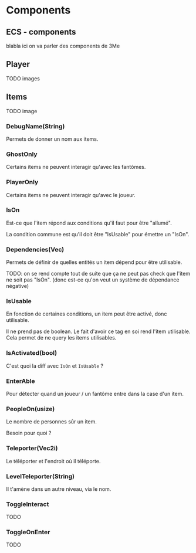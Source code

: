 # Components

## ECS - components

blabla ici on va parler des components de 3Me

## Player

TODO images

## Items

TODO image

### DebugName(String)

Permets de donner un nom aux items.

### GhostOnly

Certains items ne peuvent interagir qu'avec les fantômes.

### PlayerOnly

Certains items ne peuvent interagir qu'avec le joueur.

### IsOn

Est-ce que l'item répond aux conditions qu'il faut pour être "allumé".

La condition commune est qu'il doit être "IsUsable" pour émettre un "IsOn".

### Dependencies(Vec<Entity>)

Permets de définir de quelles entités un item dépend pour être utilisable.

TODO: on se rend compte tout de suite que ça ne peut pas check que l'item ne soit pas "IsOn".
(donc est-ce qu'on veut un système de dépendance négative)

### IsUsable

En fonction de certaines conditions, un item peut être activé, donc utilisable.

Il ne prend pas de boolean. Le fait d'avoir ce tag en soi rend l'item utilisable. Cela permet de ne query les items
utilisables.

### IsActivated(bool)

C'est quoi la diff avec `IsOn` et `IsUsable` ?

### EnterAble

Pour détecter quand un joueur / un fantôme entre dans la case d'un item.

### PeopleOn(usize)

Le nombre de personnes sûr un item.

Besoin pour quoi ?

### Teleporter(Vec2i)

Le téléporter et l'endroit où il téléporte.

### LevelTeleporter(String)

Il t'amène dans un autre niveau, via le nom.

### ToggleInteract

TODO

### ToggleOnEnter

TODO
